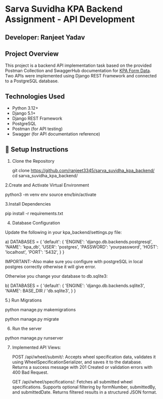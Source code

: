 # Sarva Suvidha KPA Backend Assignment - API Development

##  Developer: Ranjeet Yadav

##  Project Overview

This project is a backend API implementation task based on the provided Postman Collection and SwaggerHub documentation for [KPA Form Data](https://app.swaggerhub.com/apis/sarvasuvidhaen/kpa-form_data/1.0.0).  
Two APIs were implemented using Django REST Framework and connected to a PostgreSQL database.



##  Technologies Used

- Python 3.12+
- Django 5.1+
- Django REST Framework
- PostgreSQL
- Postman (for API testing)
- Swagger (for API documentation reference)


## 🔧 Setup Instructions

1. Clone the Repository
   
   git clone https://github.com/ranjeet3345/sarva_suvidha_kpa_backend/
   cd sarva_suvidha_kpa_backend/   



2.Create and Activate Virtual Environment

python3 -m venv env
source env/bin/activate

3.Install Dependencies

pip install -r requirements.txt


4. Database Configuration

Update the following in your kpa_backend/settings.py file:

a) DATABASES = {
    'default': {
        'ENGINE': 'django.db.backends.postgresql',
        'NAME': 'kpa_db',
        'USER': 'postgres',
        'PASSWORD': 'yourpassword',
        'HOST': 'localhost',
        'PORT': '5432',
    }
}

IMPORTANT:-Also make sure you configure with postgreSQL in local postgres correctly otherwise it will give error.

Otherwise you change your database to db.sqlite3:

b) DATABASES = {
    'default': {
        'ENGINE': 'django.db.backends.sqlite3',
        'NAME': BASE_DIR / 'db.sqlite3',
    }
}



5.) Run Migrations

python manage.py makemigrations


python manage.py migrate


6) Run the server

python manage.py runserver


7) Implemented API Views:

    POST /api/wheel/submit/: Accepts wheel specification data, validates it using WheelSpecificationSerializer, and saves it to the database. Returns a success message with 201 Created or validation errors with 400 Bad Request.

    GET /api/wheel/specifications/: Fetches all submitted wheel specifications. Supports optional filtering by formNumber, submittedBy, and submittedDate. Returns filtered results in a structured JSON format.
